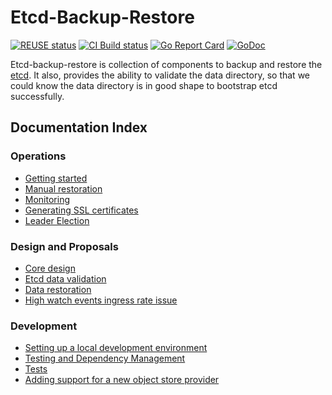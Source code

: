 # Etcd-Backup-Restore
[![REUSE status](https://api.reuse.software/badge/github.com/gardener/etcd-backup-restore)](https://api.reuse.software/info/github.com/gardener/etcd-backup-restore)
[![CI Build status](https://concourse.ci.gardener.cloud/api/v1/teams/gardener/pipelines/etcd-backup-restore-master/jobs/master-head-update-job/badge)](https://concourse.ci.gardener.cloud/teams/gardener/pipelines/etcd-backup-restore-master/jobs/master-head-update-job)
[![Go Report Card](https://goreportcard.com/badge/github.com/gardener/etcd-backup-restore)](https://goreportcard.com/report/github.com/gardener/etcd-backup-restore)
[![GoDoc](https://godoc.org/github.com/gardener/etcd-backup-restore?status.svg)](https://godoc.org/github.com/gardener/etcd-backup-restore)

Etcd-backup-restore is collection of components to backup and restore the [etcd]. It also, provides the ability to validate the data directory, so that we could know the data directory is in good shape to bootstrap etcd successfully.

## Documentation Index

### Operations

* [Getting started](docs/deployment/getting_started.md)
* [Manual restoration](docs/operations/manual_restoration.md)
* [Monitoring](docs/operations/metrics.md)
* [Generating SSL certificates](docs/operations/generating_ssl_certificates.md)
* [Leader Election](docs/operations/leader_election.md)

### Design and Proposals

* [Core design](docs/proposals/design.md)
* [Etcd data validation](docs/proposals/validation.md)
* [Data restoration](docs/proposals/restoration.md)
* [High watch events ingress rate issue](docs/proposals/high_watch_event_ingress_rate.md)

### Development

* [Setting up a local development environment](docs/development/local_setup.md)
* [Testing and Dependency Management](docs/development/testing_and_dependencies.md)
* [Tests](docs/development/tests.md)
* [Adding support for a new object store provider](docs/development/new_cp_support.md)

[etcd]: https://github.com/etcd-io/etcd
